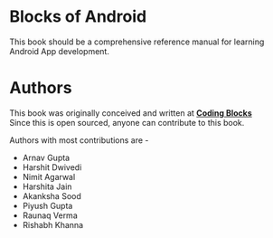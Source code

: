 # Blocks of Android

This book should be a comprehensive reference manual for learning Android App development.

# Authors
This book was originally conceived and written at **[Coding Blocks](https://codingblocks.com)**  
Since this is open sourced, anyone can contribute to this book.

Authors with most contributions are -

- Arnav Gupta
- Harshit Dwivedi
- Nimit Agarwal
- Harshita Jain
- Akanksha Sood
- Piyush Gupta
- Raunaq Verma
- Rishabh Khanna
